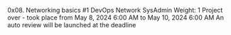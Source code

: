 0x08. Networking basics #1
DevOps
Network
SysAdmin
 Weight: 1
 Project over - took place from May 8, 2024 6:00 AM to May 10, 2024 6:00 AM
 An auto review will be launched at the deadline
